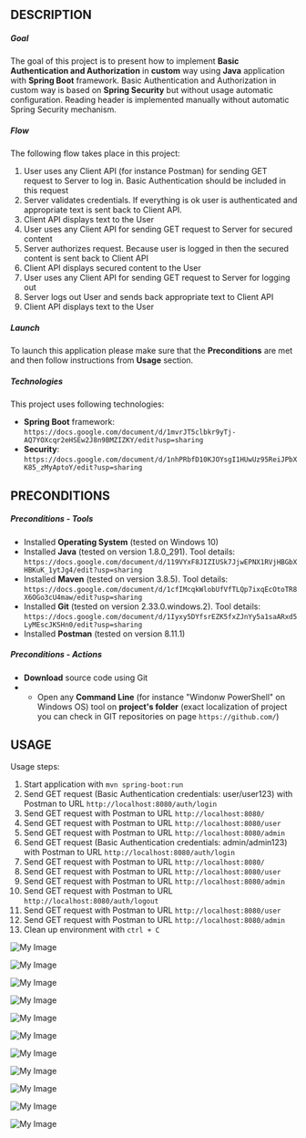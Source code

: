 DESCRIPTION
-----------

##### Goal
The goal of this project is to present how to implement **Basic Authentication and Authorization** in **custom** way using **Java** application with **Spring Boot** framework. Basic Authentication and Authorization in custom way is based on **Spring Security** but without usage automatic configuration. Reading header is implemented manually without automatic Spring Security mechanism.

##### Flow
The following flow takes place in this project:
1. User uses any Client API (for instance Postman) for sending GET request to Server to log in. Basic Authentication should be included in this request 
1. Server validates credentials. If everything is ok user is authenticated and appropriate text is sent back to Client API.
1. Client API displays text to the User 
1. User uses any Client API for sending GET request to Server for secured content
1. Server authorizes request. Because user is logged in then the secured content is sent back to Client API 
1. Client API displays secured content to the User
1. User uses any Client API for sending GET request to Server for logging out
1. Server logs out User and sends back appropriate text to Client API
1. Client API displays text to the User 


##### Launch
To launch this application please make sure that the **Preconditions** are met and then follow instructions from **Usage** section.

##### Technologies
This project uses following technologies:
* **Spring Boot** framework: `https://docs.google.com/document/d/1mvrJT5clbkr9yTj-AQ7YOXcqr2eHSEw2J8n9BMZIZKY/edit?usp=sharing`
* **Security**: `https://docs.google.com/document/d/1nhPRbfD10KJOYsgI1HUwUz95ReiJPbXK85_zMyAptoY/edit?usp=sharing`


PRECONDITIONS
-------------

##### Preconditions - Tools
* Installed **Operating System** (tested on Windows 10)
* Installed **Java** (tested on version 1.8.0_291). Tool details: `https://docs.google.com/document/d/119VYxF8JIZIUSk7JjwEPNX1RVjHBGbXHBKuK_1ytJg4/edit?usp=sharing`
* Installed **Maven** (tested on version 3.8.5). Tool details: `https://docs.google.com/document/d/1cfIMcqkWlobUfVfTLQp7ixqEcOtoTR8X6OGo3cU4maw/edit?usp=sharing`
* Installed **Git** (tested on version 2.33.0.windows.2). Tool details: `https://docs.google.com/document/d/1Iyxy5DYfsrEZK5fxZJnYy5a1saARxd5LyMEscJKSHn0/edit?usp=sharing`
* Installed **Postman** (tested on version 8.11.1)

##### Preconditions - Actions
* **Download** source code using Git 
* * Open any **Command Line** (for instance "Windonw PowerShell" on Windows OS) tool on **project's folder** (exact localization of project you can check in GIT repositories on page `https://github.com/`)


USAGE
-----

Usage steps:
1. Start application with `mvn spring-boot:run`
1. Send GET request (Basic Authentication credentials: user/user123) with Postman to URL `http://localhost:8080/auth/login`
1. Send GET request with Postman to URL `http://localhost:8080/`
1. Send GET request with Postman to URL `http://localhost:8080/user`
1. Send GET request with Postman to URL `http://localhost:8080/admin`
1. Send GET request (Basic Authentication credentials: admin/admin123) with Postman to URL `http://localhost:8080/auth/login`
1. Send GET request with Postman to URL `http://localhost:8080/`
1. Send GET request with Postman to URL `http://localhost:8080/user`
1. Send GET request with Postman to URL `http://localhost:8080/admin`
1. Send GET request with Postman to URL `http://localhost:8080/auth/logout`
1. Send GET request with Postman to URL `http://localhost:8080/user`
1. Send GET request with Postman to URL `http://localhost:8080/admin`
1. Clean up environment with `ctrl + C`

![My Image](image-1.png)

![My Image](image-2.png)

![My Image](image-3.png)

![My Image](image-4.png)

![My Image](image-5.png)

![My Image](image-6.png)

![My Image](image-7.png)

![My Image](image-8.png)

![My Image](image-9.png)

![My Image](image-10.png)

![My Image](image-11.png)